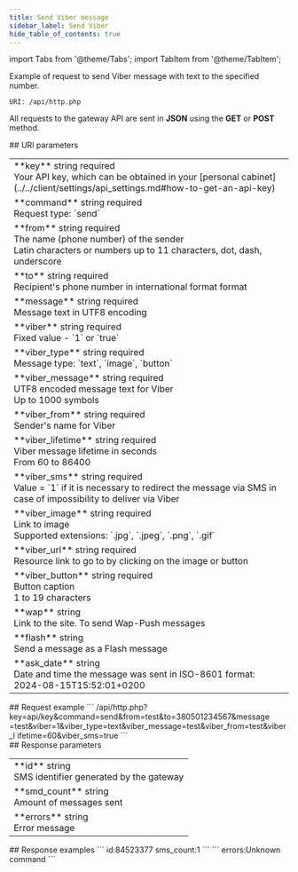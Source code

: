 ```yaml
---
title: Send Viber message
sidebar_label: Send Viber
hide_table_of_contents: true
---
```


import Tabs from '@theme/Tabs';
import TabItem from '@theme/TabItem';

Example of request to send Viber message with text to the specified number.

`URI: /api/http.php`

All requests to the gateway API are sent in **JSON** using the <a class="red-text">**GET**</a> or <a class="green-text">**POST**</a> method.

<div class="post-wrap">
    <div class="post-item">
        <div class="item-content">
            <div class="request-parameters">
            ## URI parameters
            <table class="t1">
                <tbody>
                    <tr>
                        <td>
                            <a class="name">**key**</a>
                            <a class="type">string</a>
                            <a class="required">required</a> <br/>
                            <a class="description">Your API key, which can be obtained in your [personal cabinet](../../client/settings/api_settings.md#how-to-get-an-api-key)</a>
                        </td>
                    </tr>
                    <tr>
                        <td>
                            <a class="name">**command**</a>
                            <a class="type">string</a>
                            <a class="required">required</a> <br/>
                            <a class="description">Request type: `send`</a>
                        </td>
                    </tr>
                    <tr>
                        <td>
                            <a class="name">**from**</a>
                            <a class="type">string</a>
                            <a class="required">required</a> <br/>
                            <a class="description">The name (phone number) of the sender <br/> Latin characters or numbers up to 11 characters, dot, dash, underscore </a>
                        </td>
                    </tr>
                    <tr>
                        <td>
                            <a class="name">**to**</a>
                            <a class="type">string</a>
                            <a class="required">required</a> <br/>
                            <a class="description">Recipient's phone number in international format format</a>
                        </td>
                    </tr>
                    <tr>
                        <td>
                            <a class="name">**message**</a>
                            <a class="type">string</a> 
                            <a class="required">required</a> <br/>
                            <a class="description">Message text in UTF8 encoding</a>
                        </td>
                    </tr>
                    <tr>
                        <td>
                            <a class="name">**viber**</a>
                            <a class="type">string</a> 
                            <a class="required">required</a> <br/>
                            <a class="description">Fixed value - `1` or `true`</a>
                        </td>
                    </tr>
                    <tr>
                        <td>
                            <a class="name">**viber_type**</a>
                            <a class="type">string</a> 
                            <a class="required">required</a> <br/>
                            <a class="description">Message type: `text`, `image`, `button`</a>
                        </td>
                    </tr>
                    <tr>
                        <td>
                            <a class="name">**viber_message**</a>
                            <a class="type">string</a> 
                            <a class="required">required</a> <br/>
                            <a class="description">UTF8 encoded message text for Viber<br/> Up to 1000 symbols</a>
                        </td>
                    </tr>
                    <tr>
                        <td>
                            <a class="name">**viber_from**</a>
                            <a class="type">string</a> 
                            <a class="required">required</a> <br/>
                            <a class="description">Sender's name for Viber</a>
                        </td>
                    </tr>
                    <tr>
                        <td>
                            <a class="name">**viber_lifetime**</a>
                            <a class="type">string</a> 
                            <a class="required">required</a> <br/>
                            <a class="description">Viber message lifetime in seconds <br/> From 60 to 86400</a>
                        </td>
                    </tr>
                    <tr>
                        <td>
                            <a class="name">**viber_sms**</a>
                            <a class="type">string</a> 
                            <a class="required">required</a> <br/>
                            <a class="description">Value = `1` if it is necessary to redirect the message via SMS in case of impossibility to deliver via Viber</a>
                        </td>
                    </tr>
                    <tr>
                        <td>
                            <a class="name">**viber_image**</a>
                            <a class="type">string</a> 
                            <a class="required">required</a> <br/>
                            <a class="description">Link to image <br/> Supported extensions: `.jpg`, `.jpeg`, `.png`, `.gif`</a>
                        </td>
                    </tr>
                    <tr>
                        <td>
                            <a class="name">**viber_url**</a>
                            <a class="type">string</a> 
                            <a class="required">required</a> <br/>
                            <a class="description">Resource link to go to by clicking on the image or button</a>
                        </td>
                    </tr>
                    <tr>
                        <td>
                            <a class="name">**viber_button**</a>
                            <a class="type">string</a> 
                            <a class="required">required</a> <br/>
                            <a class="description">Button caption <br/> 1 to 19 characters</a>
                        </td>
                    </tr>
                    <tr>
                        <td>
                            <a class="name">**wap**</a>
                            <a class="type">string</a> <br/>
                            <a class="description">Link to the site. To send Wap-Push messages</a>
                        </td>
                    </tr>
                    <tr>
                        <td>
                            <a class="name">**flash**</a>
                            <a class="type">string</a> <br/>
                            <a class="description">Send a message as a Flash message</a>
                        </td>
                    </tr>
                    <tr>
                        <td>
                            <a class="name">**ask_date**</a>
                            <a class="type">string</a> <br/>
                            <a class="description">Date and time the message was sent in ISO-8601 format: 2024-08-15T15:52:01+0200</a>
                        </td>
                    </tr>
                </tbody>
            </table>
            </div>
        </div>
    </div>
    <div class="post-item">
        <div class="item-content">
            <div class="request-example">
                ## Request example
                ```
                /api/http.php?key=api/key&command=send&from=test&to=380501234567&message
                =test&viber=1&viber_type=text&viber_message=test&viber_from=test&viber_l
                ifetime=60&viber_sms=true
                ```
            </div>
        </div>
    </div>
    <div class="post-item">
        <div class="item-content">
            <div class="response-parameters">
            ## Response parameters
            <table class="t1">
                <tbody>
                    <tr>
                        <td>
                            <a class="name">**id**</a>
                            <a class="type">string</a> <br/>
                            <a class="description">SMS identifier generated by the gateway</a>
                        </td>
                    </tr>
                    <tr>
                        <td>
                            <a class="name">**smd_count**</a>
                            <a class="type">string</a> <br/>
                            <a class="description">Amount of messages sent</a>
                        </td>
                    </tr>
                    <tr>
                        <td>
                            <a class="name">**errors**</a>
                            <a class="type">string</a> <br/>
                            <a class="description">Error message</a>
                        </td>
                    </tr>
                </tbody>
            </table>
            </div>
        </div>
    </div>
    <div class="post-item">
        <div class="item-content">
            <div class="response-example">
                ## Response examples
                <Tabs
                groupId="response-examples"
                defaultValue="successful"
                values={[
                    { label: 'Successful', value: 'successful', },
                    { label: 'Unknown command', value: 'command' }
                ]}
                >
                <TabItem value="successful">
                ```
                id:84523377 sms_count:1
                ```
                </TabItem>
                <TabItem value="command">
                ```
                errors:Unknown command
                ```
                </TabItem>
                </Tabs>
            </div>
        </div>
    </div>
</div>